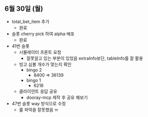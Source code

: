 
## 6월 30일 (월)

- total_bet_item 추가 
	- 완료
- 슬롯 cherry pick 하여 alpha 배포
	- 완료
- 41번 슬롯 
	- 시뮬레이터 프론트 요청
		- 잘못알고 있는 부분이 있었음 extraInfo보단, tableInfo를 잘 활용
	- 빙고 심볼 개수가 맞는지 확인
		- bingo 2
			- 8400 => 36139
		- bingo 1
			- 6218
	- 클라이언트 응답 공유
		- dooray-mcp 제작 후 공유 해보기
- 47번 슬롯 way 방식으로 수정
	- 룰 파악을 잘못했음 ㅠ